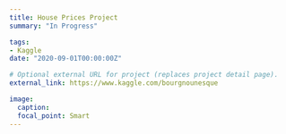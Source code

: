 ```yaml
---
title: House Prices Project
summary: "In Progress"

tags:
- Kaggle
date: "2020-09-01T00:00:00Z"

# Optional external URL for project (replaces project detail page).
external_link: https://www.kaggle.com/bourgnounesque

image:
  caption: 
  focal_point: Smart
---
```

